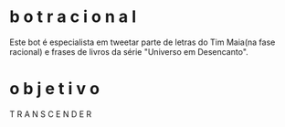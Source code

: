 # b o t         r a c i o n a l
Este bot é especialista em tweetar parte de letras do Tim Maia(na fase racional) e frases de livros da série "Universo em Desencanto". 

# o b j e t i v o
T R A N S C E N  D E R